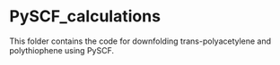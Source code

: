 # PySCF_calculations

This folder contains the code for downfolding trans-polyacetylene and polythiophene using PySCF.